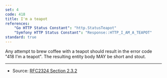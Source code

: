 ```yaml
---
set: 4
code: 418
title: I'm a teapot
references:
    "Go HTTP Status Constant": "http.StatusTeapot"
    "Symfony HTTP Status Constant": "Response::HTTP_I_AM_A_TEAPOT"
standard: true
---
```


Any attempt to brew coffee with a teapot should result in the error code "418 I'm a teapot". The resulting entity body MAY be short and stout.

---

* Source: [RFC2324 Section 2.3.2][1]

[1]: <https://tools.ietf.org/html/rfc2324#section-2.3.2>
